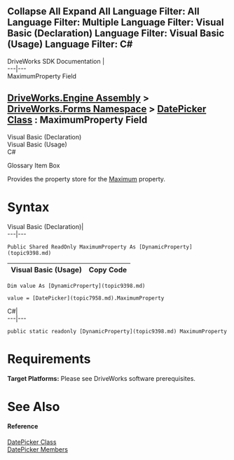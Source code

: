 Collapse All Expand All Language Filter: All  Language Filter: Multiple  Language Filter: Visual Basic (Declaration) Language Filter: Visual Basic (Usage) Language Filter: C#  
---  
DriveWorks SDK Documentation  |   
---|---  
MaximumProperty Field   
  
[DriveWorks.Engine Assembly](topic2156.md) > [DriveWorks.Forms Namespace](topic7266.md) > [DatePicker Class](topic7958.md) : MaximumProperty Field  
---  
  
Visual Basic (Declaration)    
Visual Basic (Usage)    
C# 

Glossary Item Box

Provides the property store for the [Maximum](topic7996.md) property. 

# Syntax

Visual Basic (Declaration)|   
---|---  
      
    
    Public Shared ReadOnly MaximumProperty As [DynamicProperty](topic9398.md)  
  
Visual Basic (Usage)| Copy Code  
---|---  
      
    
    Dim value As [DynamicProperty](topic9398.md)
     
    value = [DatePicker](topic7958.md).MaximumProperty  
  
C#|   
---|---  
      
    
    public static readonly [DynamicProperty](topic9398.md) MaximumProperty  
  
# Requirements

**Target Platforms:** Please see DriveWorks software prerequisites.

# See Also

#### Reference

[DatePicker Class](topic7958.md)   
[DatePicker Members](topic7959.md)


